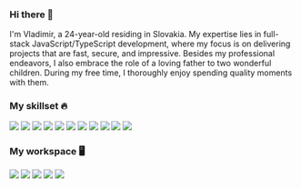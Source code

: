 ### Hi there 👋

I'm Vladimir, a 24-year-old residing in Slovakia. My expertise lies in full-stack JavaScript/TypeScript development, where my focus is on delivering projects that are fast, secure, and impressive. Besides my professional endeavors, I also embrace the role of a loving father to two wonderful children. During my free time, I thoroughly enjoy spending quality moments with them.

### My skillset 🔥
![](https://img.shields.io/badge/JavaScript-323330?style=for-the-badge&logo=javascript&logoColor=F7DF1E) ![](https://img.shields.io/badge/TypeScript-007ACC?style=for-the-badge&logo=typescript&logoColor=white) ![](https://img.shields.io/badge/Node.js-43853D?style=for-the-badge&logo=node.js&logoColor=white) ![](https://img.shields.io/badge/HTML5-E34F26?style=for-the-badge&logo=html5&logoColor=white) ![](https://img.shields.io/badge/CSS3-1572B6?style=for-the-badge&logo=css3&logoColor=white) ![](https://img.shields.io/badge/React-20232A?style=for-the-badge&logo=react&logoColor=61DAFB) ![](https://img.shields.io/badge/React_Native-20232A?style=for-the-badge&logo=react&logoColor=61DAFB) ![](https://img.shields.io/badge/Shell_Script-121011?style=for-the-badge&logo=gnu-bash&logoColor=white) ![](https://img.shields.io/badge/PostgreSQL-316192?style=for-the-badge&logo=postgresql&logoColor=white) ![](https://img.shields.io/badge/Amazon_AWS-232F3E?style=for-the-badge&logo=amazon-aws&logoColor=white) ![](https://img.shields.io/badge/Jest-323330?style=for-the-badge&logo=Jest&logoColor=white)


### My workspace 🖥️

![](https://img.shields.io/badge/OS-Ubuntu-dd4814?style=for-the-badge&logo=ubuntu&logoColor=white)
![](https://img.shields.io/badge/Visual_Studio_Code-0078D4?style=for-the-badge&logo=visual%20studio%20code&logoColor=white)
![](https://img.shields.io/badge/NVIDIA-RTX4080-76B900?style=for-the-badge&logo=nvidia&logoColor=white)
![](https://img.shields.io/badge/Intel-Core_i9_12th-0071C5?style=for-the-badge&logo=intel&logoColor=white)
![](https://img.shields.io/badge/RAM-32GB_DDR5-454545?style=for-the-badge&logo=no&logoColor=white)

